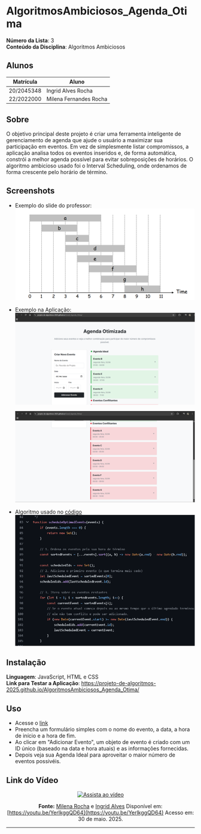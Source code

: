 # AlgoritmosAmbiciosos_Agenda_Otima

**Número da Lista**: 3<br>
**Conteúdo da Disciplina**: Algoritmos Ambiciosos<br>

## Alunos
|Matrícula | Aluno |
| -- | -- |
| 20/2045348  |  Ingrid Alves Rocha |
| 22/2022000 |  Milena Fernandes Rocha|

## Sobre 
O objetivo principal deste projeto é criar uma ferramenta inteligente de gerenciamento de agenda que ajude o usuário a maximizar sua participação em eventos. Em vez de simplesmente listar compromissos, a aplicação analisa todos os eventos inseridos e, de forma automática, constrói a melhor agenda possível para evitar sobreposições de horários. O algoritmo ambicioso usado foi o Interval Scheduling, onde ordenamos de forma crescente pelo horário de término. 

## Screenshots


- Exemplo do slide do professor:
    ![Exemplo](./assets/slide.png)

- Exemplo na Aplicação:
    ![Agenda](./assets/agenda.png)

    ![Conflito](./assets/conflito.png)

- Algoritmo usado no [código](https://github.com/projeto-de-algoritmos-2025/AlgoritmosAmbiciosos_Agenda_Otima/blob/master/script.js)
  ![codigo](./assets/image.png)

## Instalação 
**Linguagem**: JavaScript, HTML e CSS<br>
**Link para Testar a Aplicação**: https://projeto-de-algoritmos-2025.github.io/AlgoritmosAmbiciosos_Agenda_Otima/


## Uso 

- Acesse o [link](https://projeto-de-algoritmos-2025.github.io/AlgoritmosAmbiciosos_Agenda_Otima/) 
- Preencha um formulário simples com o nome do evento, a data, a hora de início e a hora de fim.
- Ao clicar em "Adicionar Evento", um objeto de evento é criado com um ID único (baseado na data e hora atuais) e as informações fornecidas.
-  Depois veja sua Agenda Ideal para aproveitar o maior número de eventos possivéis.

## Link do Vídeo

<div align="center">

[![Assista ao vídeo](https://img.youtube.com/vi/0PBQDbMzL10/0.jpg)](https://youtu.be/YerlkggQD64)

**Fonte:** [Milena Rocha](https://github.com/milenafrocha) e [Ingrid Alves](https://github.com/alvesingrid)
Disponível em: [https://youtu.be/YerlkggQD64](https://youtu.be/YerlkggQD64)
Acesso em: 30 de maio. 2025.

</div>

---




